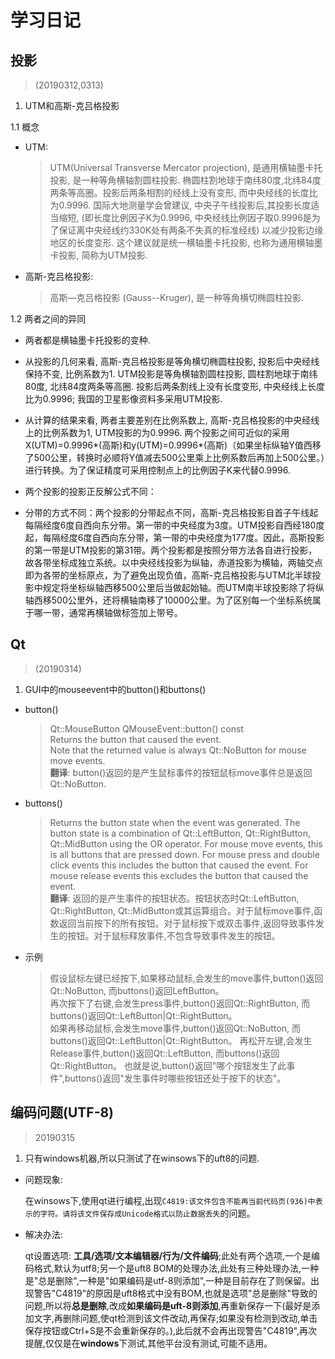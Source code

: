 ﻿# 学习日记  

## 投影  

> (20190312,0313)  

1. UTM和高斯-克吕格投影  

1.1 概念

- UTM:
  > UTM(Universal Transverse Mercator projection), 是通用横轴墨卡托投影, 是一种等角横轴割圆柱投影. 椭圆柱割地球于南纬80度,北纬84度两条等高圈。投影后两条相割的经线上没有变形, 而中央经线的长度比为0.9996. 国际大地测量学会曾建议, 中央子午线投影后,其投影长度适当缩短, (即长度比例因子K为0.9996, 中央经线比例因子取0.9996是为了保证离中央经线约330K处有两条不失真的标准经线) 以减少投影边缘地区的长度变形. 这个建议就是统一横轴墨卡托投影, 也称为通用横轴墨卡投影, 简称为UTM投影.  

- 高斯-克吕格投影:  
  > 高斯—克吕格投影 (Gauss--Kruger), 是一种等角横切椭圆柱投影.  

1.2 两者之间的异同  

- 两者都是横轴墨卡托投影的变种.  

- 从投影的几何来看, 高斯-克吕格投影是等角横切椭圆柱投影, 投影后中央经线保持不变, 比例系数为1. UTM投影是等角横轴割圆柱投影, 圆柱割地球于南纬80度, 北纬84度两条等高圈. 投影后两条割线上没有长度变形, 中央经线上长度比为0.9996; 我国的卫星影像资料多采用UTM投影.  

- 从计算的结果来看, 两者主要差别在比例系数上, 高斯-克吕格投影的中央经线上的比例系数为1, UTM投影的为0.9996. 两个投影之间可近似的采用X(UTM)=0.9996*(高斯)和y(UTM)=0.9996*(高斯)（如果坐标纵轴Y值西移了500公里，转换时必顺将Y值减去500公里乘上比例系数后再加上500公里。）进行转换。为了保证精度可采用控制点上的比例因子K来代替0.9996.  

- 两个投影的投影正反解公式不同：

- 分带的方式不同：两个投影的分带起点不同，高斯-克吕格投影自首子午线起每隔经度6度自西向东分带。第一带的中央经度为3度。UTM投影自西经180度起，每隔经度6度自西向东分带，第一带的中央经度为177度。因此，高斯投影的第一带是UTM投影的第31带。两个投影都是按照分带方法各自进行投影，故各带坐标成独立系统。以中央经线投影为纵轴，赤道投影为横轴，两轴交点即为各带的坐标原点，为了避免出现负值，高斯-克吕格投影与UTM北半球投影中规定将坐标纵轴西移500公里后当做起始轴。而UTM南半球投影除了将纵轴西移500公里外，还将横轴南移了10000公里。为了区别每一个坐标系统属于哪一带，通常再横轴做标签加上带号。

## Qt  

> (20190314)

1. GUI中的mouseevent中的button()和buttons()

- button()  
  > Qt::MouseButton QMouseEvent::button() const  
Returns the button that caused the event.  
Note that the returned value is always Qt::NoButton for mouse move events.  
**翻译**: button()返回的是产生鼠标事件的按钮鼠标move事件总是返回Qt::NoButton.  

- buttons()  
  > Returns the button state when the event was generated. The button state is a combination of Qt::LeftButton, Qt::RightButton, Qt::MidButton using the OR operator. For mouse move events, this is all buttons that are pressed down. For mouse press and double click events this includes the button that caused the event. For mouse release events this excludes the button that caused the event.  
**翻译**: 返回的是产生事件的按钮状态。按钮状态时Qt::LeftButton, Qt::RightButton, Qt::MidButton或其运算组合。对于鼠标move事件,函数返回当前按下的所有按钮。对于鼠标按下或双击事件,返回导致事件发生的按钮。对于鼠标释放事件,不包含导致事件发生的按钮。  

- 示例  
  > 假设鼠标左键已经按下,如果移动鼠标,会发生的move事件,button()返回Qt::NoButton, 而buttons()返回LeftButton。  
再次按下了右键,会发生press事件,button()返回Qt::RightButton, 而buttons()返回Qt::LeftButton|Qt::RightButton。  
如果再移动鼠标,会发生move事件,button()返回Qt::NoButton, 而buttons()返回Qt::LeftButton|Qt::RightButton。
再松开左键,会发生Release事件,button()返回Qt::LeftButton, 而buttons()返回Qt::RightButton。
也就是说,button()返回"哪个按钮发生了此事件",buttons()返回"发生事件时哪些按钮还处于按下的状态"。  

## 编码问题(UTF-8)  

> 20190315  

1. 只有windows机器,所以只测试了在winsows下的uft8的问题.  

- 问题现象:  

    在winsows下,使用qt进行编程,出现`C4819:该文件包含不能再当前代码页(936)中表示的字符。请将该文件保存成Unicode格式以防止数据丢失`的问题。  
- 解决办法:  

    qt设置选项: **工具/选项/文本编辑器/行为/文件编码**;此处有两个选项,一个是编码格式,默认为utf8;另一个是uft8 BOM的处理办法,此处有三种处理办法,一种是"总是删除",一种是"如果编码是utf-8则添加",一种是目前存在了则保留。出现警告"C4819"的原因是uft8格式中没有BOM,也就是选项"总是删除"导致的问题,所以将**总是删除**,改成**如果编码是uft-8则添加**,再重新保存一下(最好是添加文字,再删除问题,使qt检测到该文件改动,再保存;如果没有检测到改动,单击保存按钮或Ctrl+S是不会重新保存的。),此后就不会再出现警告"C4819",再次提醒,仅仅是在**windows**下测试,其他平台没有测试,可能不适用。